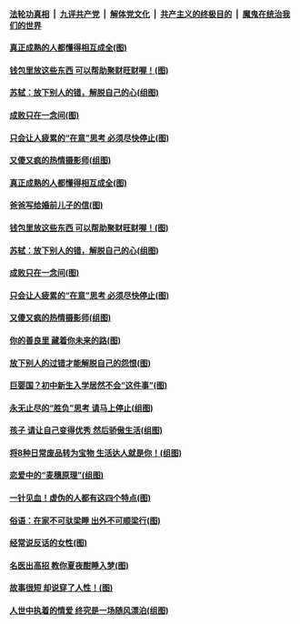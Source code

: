 ####  [法轮功真相](../../../../basic/blob/master/README.md?t=09091139) &nbsp;|&nbsp; [九评共产党](../../../../9ping.md/blob/master/README.md?t=09091139) &nbsp;|&nbsp; [解体党文化](../../../../jtdwh.md/blob/master/README.md?t=09091139)  &nbsp;|&nbsp; [共产主义的终极目的](../../../../gczydzjmd.md/blob/master/README.md?t=09091139) &nbsp;|&nbsp; [魔鬼在统治我们的世界](../../../../mgztzwmdsj.md/blob/master/README.md?t=09091139) 

#### [真正成熟的人都懂得相互成全(图)](../pages/p8/906442.md?t=09091139) 

#### [钱包里放这些东西 可以帮助聚财旺财喔！(图)](../pages/p8/906544.md?t=09091139) 

#### [苏轼：放下别人的错，解脱自己的心(组图)](../pages/p8/906304.md?t=09091139) 

#### [成败只在一念间(图)](../pages/p8/906079.md?t=09091139) 

#### [只会让人疲累的“在意”思考 必须尽快停止(图)](../pages/p8/906648.md?t=09091139) 

#### [又傻又疯的热情摄影师(组图)](../pages/p8/906543.md?t=09091139) 

#### [真正成熟的人都懂得相互成全(图)](../pages/p8/906442.md?t=09091139) 

#### [爸爸写给婚前儿子的信(图)](../pages/p8/905680.md?t=09091139) 

#### [钱包里放这些东西 可以帮助聚财旺财喔！(图)](../pages/p8/906544.md?t=09091139) 

#### [苏轼：放下别人的错，解脱自己的心(组图)](../pages/p8/906304.md?t=09091139) 

#### [成败只在一念间(图)](../pages/p8/906079.md?t=09091139) 

#### [只会让人疲累的“在意”思考 必须尽快停止(图)](../pages/p8/906648.md?t=09091139) 

#### [又傻又疯的热情摄影师(组图)](../pages/p8/906543.md?t=09091139) 

#### [你的善良里 藏着你未来的路(图)](../pages/p8/906636.md?t=09091139) 

#### [放下别人的过错才能解脱自己的怨恨(图)](../pages/p8/906302.md?t=09091139) 

#### [巨婴国？初中新生入学居然不会“这件事”(图)](../pages/p8/906524.md?t=09091139) 

#### [永无止尽的“胜负”思考 请马上停止(组图)](../pages/p8/906502.md?t=09091139) 

#### [孩子 请让自己变得优秀 然后骄傲生活(组图)](../pages/p8/896306.md?t=09091139) 

#### [将8种日常废品转为宝物 生活达人就是你！(组图)](../pages/p8/906396.md?t=09091139) 

#### [恋爱中的“麦穗原理”(组图)](../pages/p8/906084.md?t=09091139) 

#### [一针见血！虚伪的人都有这四个特点(图)](../pages/p8/906298.md?t=09091139) 

#### [俗语：在家不可驮梁睡 出外不可顺梁行(图)](../pages/p8/906381.md?t=09091139) 

#### [经常说反话的女性(图)](../pages/p8/906289.md?t=09091139) 

#### [名医出高招 教你夏夜酣睡入梦(图)](../pages/p8/905220.md?t=09091139) 

#### [故事很短 却说穿了人性！(图)](../pages/p8/905475.md?t=09091139) 

#### [人世中执着的情爱 终究是一场随风漂泊(组图)](../pages/p8/906143.md?t=09091139) 

